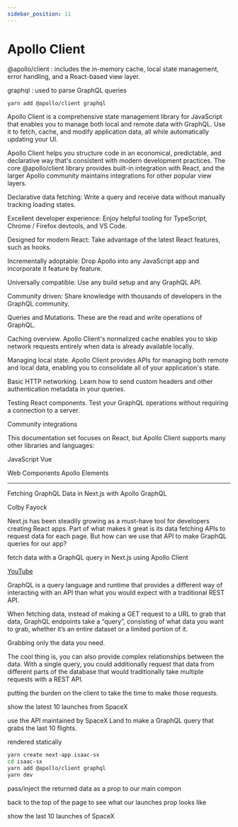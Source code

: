 ```yaml
---
sidebar_position: 11
---
```


# Apollo Client

@apollo/client : includes the in-memory cache, local state management, error handling, and a React-based view layer.

graphql : used to parse GraphQL queries

```bash
yarn add @apollo/client graphql
```

Apollo Client is a comprehensive state management library for JavaScript that enables you to manage both local and remote data with GraphQL. Use it to fetch, cache, and modify application data, all while automatically updating your UI.

Apollo Client helps you structure code in an economical, predictable, and declarative way that's consistent with modern development practices. The core @apollo/client library provides built-in integration with React, and the larger Apollo community maintains integrations for other popular view layers.

Declarative data fetching: Write a query and receive data without manually tracking loading states.

Excellent developer experience: Enjoy helpful tooling for TypeScript, Chrome / Firefox devtools, and VS Code.

Designed for modern React: Take advantage of the latest React features, such as hooks.

Incrementally adoptable: Drop Apollo into any JavaScript app and incorporate it feature by feature.

Universally compatible: Use any build setup and any GraphQL API.

Community driven: Share knowledge with thousands of developers in the GraphQL community.

Queries and Mutations. These are the read and write operations of GraphQL.

Caching overview. Apollo Client's normalized cache enables you to skip network requests entirely when data is already available locally.

Managing local state. Apollo Client provides APIs for managing both remote and local data, enabling you to consolidate all of your application's state.

Basic HTTP networking. Learn how to send custom headers and other authentication metadata in your queries.

Testing React components. Test your GraphQL operations without requiring a connection to a server.

Community integrations

This documentation set focuses on React, but Apollo Client supports many other libraries and languages:

JavaScript
Vue

Web Components
Apollo Elements

---

Fetching GraphQL Data in Next.js with Apollo GraphQL

Colby Fayock

Next.js has been steadily growing as a must-have tool for developers creating React apps. Part of what makes it great is its data fetching APIs to request data for each page. But how can we use that API to make GraphQL queries for our app?

fetch data with a GraphQL query in Next.js using Apollo Client

[YouTube](https://youtu.be/oxUPXhZ1t9I)

GraphQL is a query language and runtime that provides a different way of interacting with an API than what you would expect with a traditional REST API.

When fetching data, instead of making a GET request to a URL to grab that data, GraphQL endpoints take a “query”, consisting of what data you want to grab, whether it’s an entire dataset or a limited portion of it.

Grabbing only the data you need.

The cool thing is, you can also provide complex relationships between the data. With a single query, you could additionally request that data from different parts of the database that would traditionally take multiple requests with a REST API.

putting the burden on the client to take the time to make those requests.

show the latest 10 launches from SpaceX

use the API maintained by SpaceX Land to make a GraphQL query that grabs the last 10 flights.

rendered statically

```bash
yarn create next-app isaac-sx
cd isaac-sx
yarn add @apollo/client graphql
yarn dev
```

pass/inject the returned data as a prop to our main compon

back to the top of the page to see what our launches prop looks like

show the last 10 launches of SpaceX
